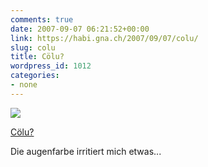```yaml
---
comments: true
date: 2007-09-07 06:21:52+00:00
link: https://habi.gna.ch/2007/09/07/colu/
slug: colu
title: Cölu?
wordpress_id: 1012
categories:
- none
---
```



 [![](https://static.flickr.com/1047/1339637899_d19bfd30e2_m.jpg)](https://www.flickr.com/photos/habi/1339637899/)
   

 
  [Cölu?](https://www.flickr.com/photos/habi/1339637899/)
    

 



Die augenfarbe irritiert mich etwas...
  

